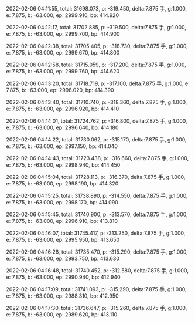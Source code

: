 2022-02-06 04:11:55, total: 31698.073, p: -319.450, delta:7.875 手, g:1.000, e: 7.875, b: -63.000, ep: 2999.910, bp: 414.920

2022-02-06 04:12:17, total: 31702.885, p: -319.500, delta:7.875 手, g:1.000, e: 7.875, b: -63.000, ep: 2999.700, bp: 414.900

2022-02-06 04:12:38, total: 31705.405, p: -318.730, delta:7.875 手, g:1.000, e: 7.875, b: -63.000, ep: 2999.670, bp: 414.800

2022-02-06 04:12:58, total: 31715.059, p: -317.200, delta:7.875 手, g:1.000, e: 7.875, b: -63.000, ep: 2999.760, bp: 414.620

2022-02-06 04:13:20, total: 31718.719, p: -317.100, delta:7.875 手, g:1.000, e: 7.875, b: -63.000, ep: 2998.020, bp: 414.390

2022-02-06 04:13:40, total: 31710.740, p: -318.360, delta:7.875 手, g:1.000, e: 7.875, b: -63.000, ep: 2996.920, bp: 414.410

2022-02-06 04:14:01, total: 31724.762, p: -316.800, delta:7.875 手, g:1.000, e: 7.875, b: -63.000, ep: 2996.640, bp: 414.180

2022-02-06 04:14:22, total: 31730.062, p: -315.170, delta:7.875 手, g:1.000, e: 7.875, b: -63.000, ep: 2997.150, bp: 414.040

2022-02-06 04:14:43, total: 31723.438, p: -316.660, delta:7.875 手, g:1.000, e: 7.875, b: -63.000, ep: 2998.940, bp: 414.450

2022-02-06 04:15:04, total: 31728.113, p: -316.370, delta:7.875 手, g:1.000, e: 7.875, b: -63.000, ep: 2998.190, bp: 414.320

2022-02-06 04:15:25, total: 31738.890, p: -314.550, delta:7.875 手, g:1.000, e: 7.875, b: -63.000, ep: 2998.170, bp: 414.090

2022-02-06 04:15:45, total: 31740.900, p: -313.570, delta:7.875 手, g:1.000, e: 7.875, b: -63.000, ep: 2996.910, bp: 413.810

2022-02-06 04:16:07, total: 31745.417, p: -313.250, delta:7.875 手, g:1.000, e: 7.875, b: -63.000, ep: 2995.950, bp: 413.650

2022-02-06 04:16:28, total: 31735.470, p: -315.290, delta:7.875 手, g:1.000, e: 7.875, b: -63.000, ep: 2993.750, bp: 413.630

2022-02-06 04:16:48, total: 31740.452, p: -312.580, delta:7.875 手, g:1.000, e: 7.875, b: -63.000, ep: 2990.940, bp: 412.940

2022-02-06 04:17:09, total: 31741.093, p: -315.290, delta:7.875 手, g:1.000, e: 7.875, b: -63.000, ep: 2988.310, bp: 412.950

2022-02-06 04:17:30, total: 31736.647, p: -315.260, delta:7.875 手, g:1.000, e: 7.875, b: -63.000, ep: 2989.620, bp: 413.110